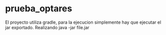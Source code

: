 # prueba_optares

El proyecto utiliza gradle, para la ejecucion simplemente hay que ejecutar el jar exportado.
Realizando java -jar file.jar